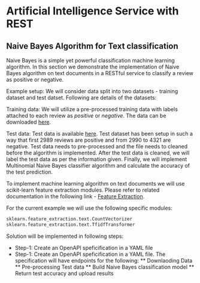 # Artificial Intelligence Service with REST

## Naive Bayes Algorithm for Text classification

Naive Bayes is a simple yet powerful classification machine learning algorithm.
In this section we demonstrate the implementation of Naive Bayes algorithm 
on text documents in a RESTful service to classify a review as positive or negative.

Example setup: We will consider data split into two datasets - 
training dataset and test datset. Following are details of the datasets: 

Training data: We will utilize a pre-processed training data with labels attached to
each review as *positive* or *negative*.  The data can be downloaded [here](https://azuremallikresourcediag.blob.core.windows.net/mltest/ProcessedTrain.csv).

Test data: Test data is available [here](https://azuremallikresourcediag.blob.core.windows.net/mltest/testSet.txt).
Test dataset has been setup in such a way that first 2989 reviews are positive and 
from 2990 to 4321 are negative. Test data needs to pre-processed and the file needs to 
cleaned before the algorithm is implemented. After the test data is cleaned, we will label
the test data as per the information given. Finally, we will implement Multinomial 
Naive Bayes classifier algorithm and calculate the accuracy of the test prediction.

To implement machine learning algorithm on text documents we will use 
scikit-learn feature extraction modules. Please refer to related documentation in the following 
link - [Feature Extraction](https://scikit-learn.org/stable/modules/feature_extraction.html).

For the current example we will use the following specific modules:

```python
sklearn.feature_extraction.text.CountVectorizer
sklearn.feature_extraction.text.TfidfTransformer
```

Solution will be implemented in following steps:

* Step-1: Create an OpenAPI speficification in a YAML file
* Step-1: Create an OpenAPI speficification in a YAML file. The specification will have endpoints for the following:
** Downlaoding Data
** Pre-processing Test data
** Build Naive Bayes classification model 
** Return test accuracy and upload results





